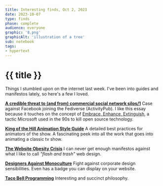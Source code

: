 ```yaml
---
title: Interesting finds, Oct 2, 2023
date: 2023-10-07
type: finds
phase: complete
audience: everyone
graphic: '8.png'
graphicAlt: 'illustration of a tree'
sub: notebook
tags:
- hypertext
---
```

# {{ title }}

Things I stumbled upon on the internet last week. I've been into guides and manifestos lately, so here's a few I loved. <!--more-->

**[A credible threat to (and from) commercial social network silos/1](http://wok.oblomov.eu/tecnologia/credible-threat-1/)**
Case against Facebook joining the Fediverse (ActivityPub). I like this essay because it touches on the concept of [Embrace, Enhance, Extinguish](https://en.wikipedia.org/wiki/Embrace,_extend,_and_extinguish), a tactic Microsoft used in the 90s to kill open source technology.

**[King of the Hill Animation Style Guide](https://imgur.com/a/PiJLk)**
A detailed best practices for animators of the show. A fascinating peek into all the work that goes into animating a classic tv show. 

**[The Website Obesity Crisis](https://idlewords.com/talks/website_obesity.htm)**
I can never get enough manifestos against what I like to call *"flash and trash"* web design. 

**[Designers Against Monoculture](https://designmanifestos.org/noah-scalin-designers-against-monoculture/)**
Fight against corporate design sensibilities. Even has a badge you can display on your website.

**[Taco Bell Programming](https://every.sdf.org/US_ASCII/Geekish/various/taco_bell.txt)**
Interesting and succinct philosophy. 
